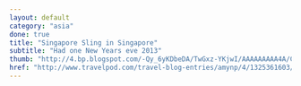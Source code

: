 ```yaml
---
layout: default
category: "asia"
done: true
title: "Singapore Sling in Singapore"
subtitle: "Had one New Years eve 2013"
thumb: "http://4.bp.blogspot.com/-Qy_6yKDbeDA/TwGxz-YKjwI/AAAAAAAAA4A/CXJSoTn641s/s1600/20120101033249.jpg"
href: "http://www.travelpod.com/travel-blog-entries/amynp/4/1325361603/tpod.html"
---
```

